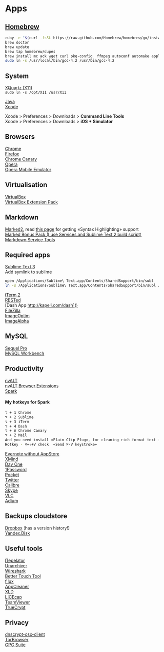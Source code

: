 # Apps

## [Homebrew](http://mxcl.github.com/homebrew/)

``` bash  
ruby -e "$(curl -fsSL https://raw.github.com/Homebrew/homebrew/go/install)"  
brew doctor  
brew update  
brew tap homebrew/dupes  
brew install mc ack wget curl pkg-config  ffmpeg autoconf automake apple-gcc42  
sudo ln -s /usr/local/bin/gcc-4.2 /usr/bin/gcc-4.2  
```

## System  
[XQuartz (X11)](http://xquartz.macosforge.org/trac/wiki)  
<code>sudo ln -s /opt/X11 /usr/X11</code>  

[Java](http://www.java.com/en/download/mac_download.jsp?locale=en)  
[Xcode](https://developer.apple.com/xcode/)  


Xcode > Preferences > Downloads > __Command Line Tools__  
Xcode > Preferences > Downloads > __iOS * Simulator__


## Browsers  
[Chrome](https://www.google.com/intl/en/chrome/browser/)  
[Firefox](http://www.mozilla.org/en-US/firefox/beta/)  
[Chrome Canary](https://www.google.com/intl/en/chrome/browser/canary.html)  
[Opera](http://www.opera.com/en/)  
[Opera Mobile Emulator](http://www.opera.com/en/developer/mobile-emulator)

## Virtualisation  
[VirtualBox](https://www.virtualbox.org/wiki/Downloads)  
[VirtualBox Extension Pack](https://www.virtualbox.org/wiki/Downloads)

## Markdown  
[Marked2](http://marked2app.com), read [this page](http://markedapp.com/help/Special_Features/For_Programmers.html) for getting «Syntax Highlighting» support  
[Marked Bonus Pack (I use Services and Sublime Text 2 build script)](http://support.markedapp.com/kb/how-to-tips-and-tricks/marked-bonus-pack-scripts-commands-and-bundles)  
[Markdown Service Tools](http://brettterpstra.com/projects/markdown-service-tools/)


## Required apps  
[Sublime Text 3](http://www.sublimetext.com/)  
Add symlink to sublime
```bash
open /Applications/Sublime\ Text.app/Contents/SharedSupport/bin/subl
ln -s /Applications/Sublime\ Text.app/Contents/SharedSupport/bin/subl /usr/local/bin/subl
```
[iTerm 2](http://iterm2.com/)  
[RESTed](https://itunes.apple.com/us/app/rested-simple-http-requests/id421879749)  
[Dash App http://kapeli.com/dash]()  
[FileZilla](https://filezilla-project.org/download.php?type=client)  
[ImageOptim](http://imageoptim.com)  
[ImageAlpha](http://pngmini.com)

## MySQL  
[Sequel Pro](http://www.sequelpro.com/download)  
[MySQL Workbench](http://www.mysql.com/products/workbench/)

## Productivity  
[nvALT](http://brettterpstra.com/projects/nvalt/)  
[nvALT Browser Extensions](http://elasticthreads.tumblr.com/post/8212672178/nvit-chrome-and-safari-extensions-for-nvalt)  
[Spark](http://www.shadowlab.org/softwares/spark.php) 

#### My hotkeys for Spark  
```bash  
⌥ + 1 Chrome  
⌥ + 2 Sublime  
⌥ + 3 iTerm  
⌥ + 4 Dash  
⌥ + A Chrome Canary  
⌥ + Z Mail  
And you need install «Plain Clip Plug», for cleaning rich format text in a clipboard.  
Hotkey - ⌘+⇧+V check  «Send ⌘-V keystroke»  
```

[Evernote without AppStore](http://www.macupdate.com/app/mac/27456/evernote)  
[XMind](http://www.xmind.net/download/)  
[Day One](http://dayoneapp.com/)  
[1Password](https://agilebits.com/onepassword)  
[Pocket](https://itunes.apple.com/ru/app/pocket/id568494494)  
[Twitter](https://itunes.apple.com/ru/app/twitter/id409789998)  
[Calibre](http://calibre-ebook.com/download_osx)  
[Skype](http://www.skype.com/)  
[VLC](http://www.videolan.org/vlc/download-macosx.html)  
[Adium](https://adium.im/)

## Backups cloudstore  
[Dropbox](https://www.dropbox.com/) (has a version history!)  
[Yandex.Disk](https://itunes.apple.com/ru/app/andeks.disk/id560459030)


## Useful tools  
[Переlator](https://itunes.apple.com/ru/app/perelator/id422107942)  
[Unarchiver](http://download.cnet.com/The-Unarchiver/3000-2250_4-10655313.html)  
[Wireshark](http://www.wireshark.org/download.html)  
[Better Touch Tool](http://blog.boastr.net/?page_id=1722)  
[f.lux](http://stereopsis.com/flux/)  
[AppCleaner](http://www.freemacsoft.net/appcleaner/)  
[XLD](https://www.macupdate.com/app/mac/23430/x-lossless-decoder)  
[LICEcap](http://www.cockos.com/licecap/)  
[TeamViewer](http://www.teamviewer.com/ru/download/mac.aspx)  
[TrueCrypt](http://www.truecrypt.org/downloads)

## Privacy  
[dnscrypt-osx-client](http://opendns.github.io/dnscrypt-osx-client/)  
[TorBrowser](https://www.torproject.org/download/download-easy.html.en)  
[GPG Suite](https://gpgtools.org/)

